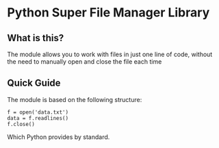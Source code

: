 # Python Super File Manager Library #

## What is this? ##
The module allows you to work with files in just one line of code, without the need to manually open and close the file each time

## Quick Guide ##
The module is based on the following structure:

    
    f = open('data.txt')
    data = f.readlines()
    f.close()
    
Which Python provides by standard.